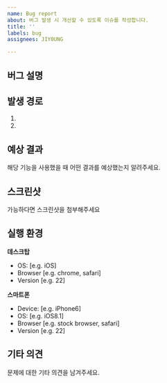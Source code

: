 ```yaml
---
name: Bug report
about: 버그 발생 시 개선할 수 있도록 이슈를 작성합니다.
title: ''
labels: bug
assignees: JIY0UNG

---
```


## 버그 설명

## 발생 경로
1. 
2. 

## 예상 결과
해당 기능을 사용했을 때 어떤 결과를 예상했는지 알려주세요.

## 스크린샷
가능하다면 스크린샷을 첨부해주세요

## 실행 환경
**데스크탑**
 - OS: [e.g. iOS]
 - Browser [e.g. chrome, safari]
 - Version [e.g. 22]

**스마트폰**
 - Device: [e.g. iPhone6]
 - OS: [e.g. iOS8.1]
 - Browser [e.g. stock browser, safari]
 - Version [e.g. 22]

## 기타 의견
문제에 대한 기타 의견을 남겨주세요.

